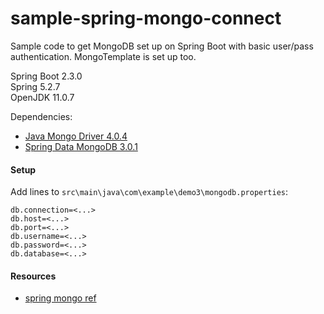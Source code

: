 # sample-spring-mongo-connect
Sample code to get MongoDB set up on Spring Boot with basic user/pass authentication. MongoTemplate is set up too.

Spring Boot 2.3.0  
Spring 5.2.7  
OpenJDK 11.0.7  

Dependencies: 
- [Java Mongo Driver 4.0.4](https://mongodb.github.io/mongo-java-driver/4.0/driver/getting-started/installation/)  
- [Spring Data MongoDB 3.0.1](https://mvnrepository.com/artifact/org.springframework.data/spring-data-mongodb/3.0.1.RELEASE)  

#### Setup

Add lines to `src\main\java\com\example\demo3\mongodb.properties`:

```
db.connection=<...>
db.host=<...>
db.port=<...>
db.username=<...>
db.password=<...>
db.database=<...>
```

#### Resources
- [spring mongo ref](https://docs.spring.io/spring-data/mongodb/docs/current/reference/html/#mongo-template.save-update-remove)
